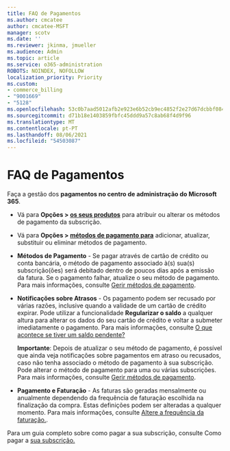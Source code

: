 ```yaml
---
title: FAQ de Pagamentos
ms.author: cmcatee
author: cmcatee-MSFT
manager: scotv
ms.date: ''
ms.reviewer: jkinma, jmueller
ms.audience: Admin
ms.topic: article
ms.service: o365-administration
ROBOTS: NOINDEX, NOFOLLOW
localization_priority: Priority
ms.custom:
- commerce_billing
- "9001669"
- "5128"
ms.openlocfilehash: 53c0b7aad5012afb2e923e6b52cb9ec4852f2e27d67dcbbf0845616a0a8e64ad
ms.sourcegitcommit: d71b18e1403859fbfc45ddd9a57c8ab68f4d9f96
ms.translationtype: MT
ms.contentlocale: pt-PT
ms.lasthandoff: 08/06/2021
ms.locfileid: "54503087"
---
```

# <a name="payment-faq"></a>FAQ de Pagamentos

Faça a gestão dos **pagamentos no centro de administração do Microsoft 365**.

- Vá para **Opções > [os seus produtos](https://go.microsoft.com/fwlink/p/?linkid=842054)** para atribuir ou alterar os métodos de pagamento da subscrição.
- Vá para **Opções > [métodos de pagamento para](https://go.microsoft.com/fwlink/p/?linkid=2018806)** adicionar, atualizar, substituir ou eliminar métodos de pagamento.

- **Métodos de Pagamento** - Se pagar através de cartão de crédito ou conta bancária, o método de pagamento associado à(s) sua(s) subscrição(ões) será debitado dentro de poucos dias após a emissão da fatura. Se o pagamento falhar, atualize o seu método de pagamento. Para mais informações, consulte [Gerir métodos de pagamento](/microsoft-365/commerce/billing-and-payments/manage-payment-methods).

- **Notificações sobre Atrasos** - Os pagamento podem ser recusado por várias razões, inclusive quando a validade de um cartão de crédito expirar. Pode utilizar a funcionalidade **Regularizar o saldo** a qualquer altura para alterar os dados do seu cartão de crédito e voltar a submeter imediatamente o pagamento. Para mais informações, consulte [O que acontece se tiver um saldo pendente?](/microsoft-365/commerce/billing-and-payments/pay-for-your-subscription#what-if-i-have-an-outstanding-balance)

    **Importante**: Depois de atualizar o seu método de pagamento, é possível que ainda veja notificações sobre pagamentos em atraso ou recusados, caso não tenha associado o método de pagamento à sua subscrição. Pode alterar o método de pagamento para uma ou várias subscrições. Para mais informações, consulte [Gerir métodos de pagamento](/microsoft-365/commerce/billing-and-payments/manage-payment-methods).

- **Pagamento e Faturação** - As faturas são geradas mensalmente ou anualmente dependendo da frequência de faturação escolhida na finalização da compra. Estas definições podem ser alteradas a qualquer momento. Para mais informações, consulte [Altere a frequência da faturação.](/microsoft-365/commerce/billing-and-payments/change-payment-frequency).

Para um guia completo sobre como pagar a sua subscrição, consulte Como pagar a [sua subscrição.](/microsoft-365/commerce/billing-and-payments/pay-for-your-subscription)
